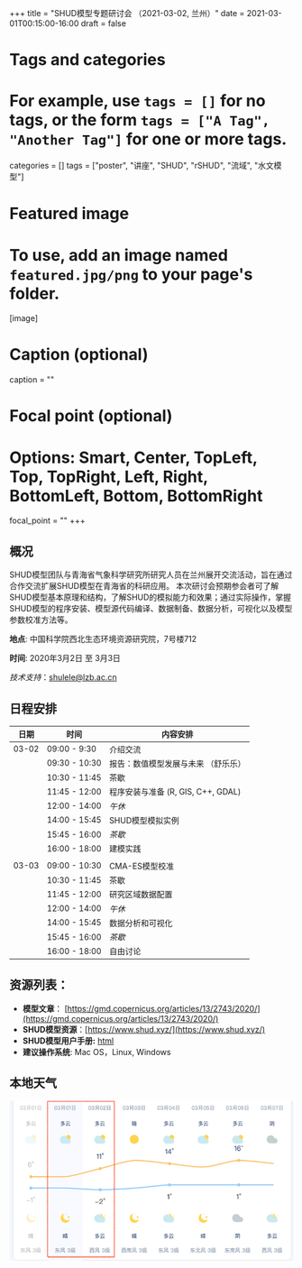 +++
title = "SHUD模型专题研讨会 （2021-03-02, 兰州）"
date = 2021-03-01T00:15:00-16:00
draft = false

# Tags and categories
# For example, use `tags = []` for no tags, or the form `tags = ["A Tag", "Another Tag"]` for one or more tags.
categories = []
tags = ["poster", "讲座", "SHUD", "rSHUD", "流域", "水文模型"]
# Featured image
# To use, add an image named `featured.jpg/png` to your page's folder.
[image]
  # Caption (optional)
  caption = ""

  # Focal point (optional)
  # Options: Smart, Center, TopLeft, Top, TopRight, Left, Right, BottomLeft, Bottom, BottomRight
  focal_point = ""
+++



## 概况
SHUD模型团队与青海省气象科学研究所研究人员在兰州展开交流活动，旨在通过合作交流扩展SHUD模型在青海省的科研应用。
本次研讨会预期参会者可了解SHUD模型基本原理和结构，了解SHUD的模拟能力和效果；通过实际操作，掌握SHUD模型的程序安装、模型源代码编译、数据制备、数据分析，可视化以及模型参数校准方法等。

**地点**: 中国科学院西北生态环境资源研究院，7号楼712

**时间**: 2020年3月2日 至 3月3日

*技术支持*：[shulele@lzb.ac.cn](mailto:shulele@lzb.ac.cn)

## 日程安排

| 日期  | 时间          | 内容安排           |
| --------------- | ----------------------- | ---------------------------- |
| 03-02 | 09:00 - 9:30  | 介绍交流           |
|       | 09:30 - 10:30 | 报告：数值模型发展与未来 （舒乐乐） |
|       | 10:30 - 11:45 | 茶歇               |
|       | 11:45 - 12:00 | 程序安装与准备 (R, GIS, C++, GDAL)     |
|       | 12:00 - 14:00 | *午休*   |
|       | 14:00 - 15:45 | SHUD模型模拟实例   |
|       | 15:45 - 16:00 | *茶歇*             |
|       | 16:00 - 18:00 | 建模实践           |
|       |   |             |
| 03-03 | 09:00 - 10:30  | CMA-ES模型校准           |
|       | 10:30 - 11:45 | 茶歇               |
|       | 11:45 - 12:00 | 研究区域数据配置     |
|       | 12:00 - 14:00 | *午休*   |
|       | 14:00 - 15:45 |  数据分析和可视化  |
|       | 15:45 - 16:00 | *茶歇*             |
|       | 16:00 - 18:00 | 自由讨论           |


## 资源列表：
- **模型文章**： [https://gmd.copernicus.org/articles/13/2743/2020/](https://gmd.copernicus.org/articles/13/2743/2020/)
- **SHUD模型资源**：[https://www.shud.xyz/](https://www.shud.xyz/)
- **SHUD模型用户手册:** [html<i class="fas fa-external-link-alt"></i>](/Book_CN)
- **建议操作系统**: Mac OS，Linux, Windows

## 本地天气
![weather](weather.png)
